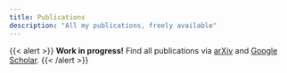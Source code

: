 ```yaml
---
title: Publications 
description: "All my publications, freely available"
---
```


{{< alert >}}
**Work in progress!** Find all publications via [arXiv](https://arxiv.org/a/dorner_m_1.html) and [Google Scholar](https://scholar.google.de/citations?user=pxjtc20AAAAJ&hl=de).
{{< /alert >}}
